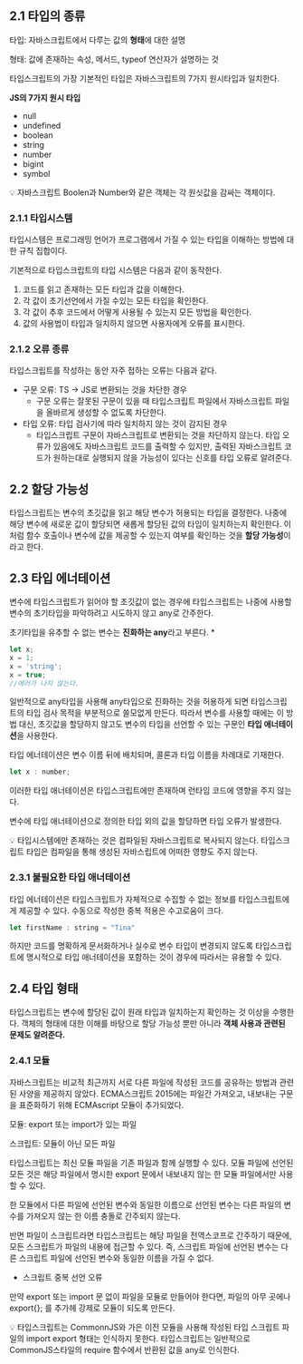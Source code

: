 ## 2.1 타입의 종류

타입: 자바스크립트에서 다루는 값의 **형태**에 대한 설명

형태: 값에 존재하는 속성, 메서드, typeof 연산자가 설명하는 것

타입스크립트의 가장 기본적인 타입은 자바스크립트의 7가지 원시타입과 일치한다.

**JS의 7가지 원시 타입**

- null
- undefined
- boolean
- string
- number
- bigint
- symbol

<aside>
💡 자바스크립트 Boolen과 Number와 같은 객체는 각 원싯값을 감싸는 객체이다.

</aside>

### 2.1.1 타입시스템

타입시스템은 프로그래밍 언어가 프로그램에서 가질 수 있는 타입을 이해하는 방법에 대한 규칙 집합이다. 

기본적으로 타입스크립트의 타입 시스템은 다음과 같이 동작한다.

1. 코드를 읽고 존재하는 모든 타입과 값을 이해한다.
2. 각 값이 초기선언에서 가질 수있는 모든 타입을 확인한다. 
3. 각 값이 추후 코드에서 어떻게 사용될 수 있는지 모든 방법을 확인한다.
4. 값의 사용법이 타입과 일치하지 않으면 사용자에게 오류를 표시한다. 

### 2.1.2 오류 종류

타입스크립트를 작성하는 동안 자주 접하는 오류는 다음과 같다.

- 구문 오류: TS → JS로 변환되는 것을 차단한 경우
    - 구문 오류는 잘못된 구문이 있을 때 타입스크립트 파일에서 자바스크립트 파일을 올바르게 생성할 수 없도록 차단한다.
- 타입 오류: 타입 검사기에 따라 일치하지 않는 것이 감지된 경우
    - 타입스크립트 구문이 자바스크립트로 변환되는 것을 차단하지 않는다. 타입 오류가 있음에도 자바스크립트 코드를 출력할 수 있지만, 출력된 자바스크립트 코드가 원하는대로 실행되지 않을 가능성이 있다는 신호를 타입 오류로 알려준다.

## 2.2 할당 가능성

타입스크립트는 변수의 초깃값을 읽고 해당 변수가 허용되는 타입을 결정한다. 나중에 해당 변수에 새로운 값이 할당되면 새롭게 할당된 값의 타입이 일치하는지 확인한다. 이처럼 함수 호출이나 변수에 값을 제공할 수 있는지 여부를 확인하는 것을 **할당 가능성**이라고 한다.

## 2.3 타입 에너테이션

변수에 타입스크립트가 읽어야 할 초깃값이 없는 경우에 타입스크립트는 나중에 사용할 변수의 초기타입을 파악하려고 시도하지 않고 any로 간주한다.

초기타입을 유추할 수 없는 변수는 **진화하는 any**라고 부른다. *

```jsx
let x;
x = 1;
x = 'string';
x = true;
//에러가 나지 않는다.
```

일반적으로 any타입을 사용해 any타입으로 진화하는 것을 허용하게 되면 타입스크립트의 타입 검사 목적을 부분적으로 쓸모없게 만든다. 따라서 변수를 사용할 때에는 이 방법 대신, 초깃값을 할당하지 않고도 변수의 타입을 선언할 수 있는 구문인 **타입 애너테이션**을 사용한다. 

타입 에너테이션은 변수 이름 뒤에 배치되며, 콜론과 타입 이름을 차례대로 기재한다. 

```jsx
let x : number;
```

이러한 타입 애너테이션은 타입스크립트에만 존재하며 런타임 코드에 영향을 주지 않는다.

변수에 타입 애너테이션으로 정의한 타입 외의 값을 할당하면 타입 오류가 발생한다.

<aside>
💡 타입시스템에만 존재하는 것은 컴파일된 자바스크립트로 복사되지 않는다. 타입스크립트 타입은 컴파일을 통해 생성된 자바스립트에 어떠한 영향도 주지 않는다.

</aside>

### 2.3.1 불필요한 타입 애너테이션

타입 에너테이션은 타입스크립트가 자체적으로 수집할 수 없는 정보를 타입스크립트에게 제공할 수 있다. 수동으로 작성한 중복 적용은 수고로움이 크다. 

```jsx
let firstName : string = "Tina"
```

하지만 코드를 명확하게 문서화하거나 실수로 변수 타입이 변경되지 않도록 타입스크립트에 명시적으로 타입 애너테이션을 포함하는 것이 경우에 따라서는 유용할 수 있다. 

## 2.4 타입 형태

타입스크립트는 변수에 할당된 값이 원래 타입과 일치하는지 확인하는 것 이상을 수행한다. 객체의 형태에 대한 이해를 바탕으로 할당 가능성 뿐만 아니라 **객체 사용과 관련된 문제도 알려준다.** 

### 2.4.1 모듈

자바스크립트는 비교적 최근까지 서로 다른 파일에 작성된 코드를 공유하는 방법과 관련된 사양을 제공하지 않았다. ECMA스크립트 2015에는 파일간 가져오고, 내보내는 구문을 표준화하기 위해 ECMAscript 모듈이 추가되었다. 

모듈: export 또는 import가 있는 파일

스크립트: 모듈이 아닌 모든 파일

타입스크립트는 최신 모듈 파일을 기존 파일과 함께 실행할 수 있다. 모듈 파일에 선언된 모든 것은 해당 파일에서 명시한 export 문에서 내보내지 않는 한 모듈 파일에서만 사용할 수 있다.

 한 모듈에서 다른 파일에 선언된 변수와 동일한 이름으로 선언된 변수는 다른 파일의 변수를 가져오지 않는 한 이름 충돌로 간주되지 않는다. 

반면 파일이 스크립트라면 타입스크립트는 해당 파일을 전역스코프로 간주하기 때문에, 모든 스크립트가 파일의 내용에 접근할 수 있다. 즉, 스크립트 파일에 선언된 변수는 다른 스크립트 파일에 선언된 변수와 동일한 이름을 가질 수 없다. 

- 스크립트 중복 선언 오류
   
   

만약 export 또는 import 문 없이 파일을 모듈로 만들어야 한다면, 파일의 아무 곳에나 export{}; 를 추가헤 강제로 모듈이 되도록 만든다. 

<aside>
💡 타입스크립트는 CommonnJS와 가은 이전 모듈을 사용해 작성된 타입 스크립트 파일의 import export 형태는 인식하지 못한다. 타입스크립트는 일반적으로 CommonJS스타일의 require 함수에서 반환된 값을 any로 인식한다.

</aside>

